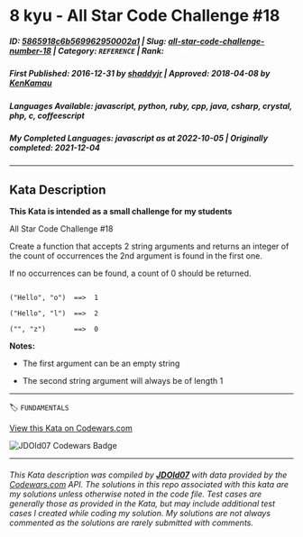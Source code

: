 # 8 kyu - All Star Code Challenge #18

##### **ID**: [5865918c6b569962950002a1](https://www.codewars.com/kata/5865918c6b569962950002a1) | **Slug**: [all-star-code-challenge-number-18](https://www.codewars.com/kata/5865918c6b569962950002a1) | **Category**: `REFERENCE` | **Rank**: <span style="color:white">8 kyu</span>

##### **First Published**: 2016-12-31 ***by*** [shaddyjr](https://www.codewars.com/users/shaddyjr) | **Approved**: 2018-04-08 ***by*** [KenKamau](https://www.codewars.com/users/KenKamau)

##### **Languages Available**: javascript, python, ruby, cpp, java, csharp, crystal, php, c, coffeescript

##### **My Completed Languages**: javascript ***as at*** 2022-10-05 | **Originally completed**: 2021-12-04

---

## Kata Description


**This Kata is intended as a small challenge for my students**



All Star Code Challenge #18



Create a function that accepts 2 string arguments and returns an integer of the count of occurrences the 2nd argument is found in the first one.



If no occurrences can be found, a count of 0 should be returned.



```

("Hello", "o")  ==>  1

("Hello", "l")  ==>  2

("", "z")       ==>  0

```



**Notes:**

* The first argument can be an empty string

* The second string argument will always be of length 1

---


🏷 `FUNDAMENTALS`


[View this Kata on Codewars.com](https://www.codewars.com/kata/5865918c6b569962950002a1)

![](https://www.codewars.com/users/jdold07/badges/large "JDOld07 Codewars Badge")

---

###### *This Kata description was compiled by [**JDOld07**](https://tpstech.dev) with data provided by the [Codewars.com](https://www.codewars.com) API.  The solutions in this repo associated with this kata are my solutions unless otherwise noted in the code file.  Test cases are generally those as provided in the Kata, but may include additional test cases I created while coding my solution.  My solutions are not always commented as the solutions are rarely submitted with comments.*
